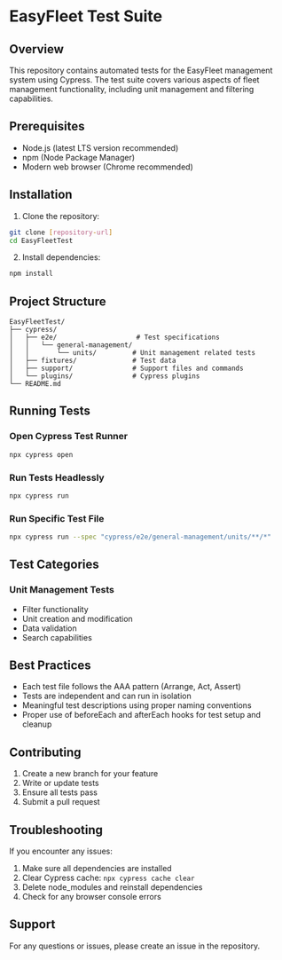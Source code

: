 # EasyFleet Test Suite

## Overview
This repository contains automated tests for the EasyFleet management system using Cypress. The test suite covers various aspects of fleet management functionality, including unit management and filtering capabilities.

## Prerequisites
- Node.js (latest LTS version recommended)
- npm (Node Package Manager)
- Modern web browser (Chrome recommended)

## Installation

1. Clone the repository:
```bash
git clone [repository-url]
cd EasyFleetTest
```

2. Install dependencies:
```bash
npm install
```

## Project Structure
```
EasyFleetTest/
├── cypress/
│   ├── e2e/                    # Test specifications
│   │   └── general-management/
│   │       └── units/         # Unit management related tests
│   ├── fixtures/              # Test data
│   ├── support/               # Support files and commands
│   └── plugins/               # Cypress plugins
└── README.md
```

## Running Tests

### Open Cypress Test Runner
```bash
npx cypress open
```

### Run Tests Headlessly
```bash
npx cypress run
```

### Run Specific Test File
```bash
npx cypress run --spec "cypress/e2e/general-management/units/**/*"
```

## Test Categories

### Unit Management Tests
- Filter functionality
- Unit creation and modification
- Data validation
- Search capabilities

## Best Practices
- Each test file follows the AAA pattern (Arrange, Act, Assert)
- Tests are independent and can run in isolation
- Meaningful test descriptions using proper naming conventions
- Proper use of beforeEach and afterEach hooks for test setup and cleanup

## Contributing
1. Create a new branch for your feature
2. Write or update tests
3. Ensure all tests pass
4. Submit a pull request

## Troubleshooting
If you encounter any issues:
1. Make sure all dependencies are installed
2. Clear Cypress cache: `npx cypress cache clear`
3. Delete node_modules and reinstall dependencies
4. Check for any browser console errors

## Support
For any questions or issues, please create an issue in the repository.
